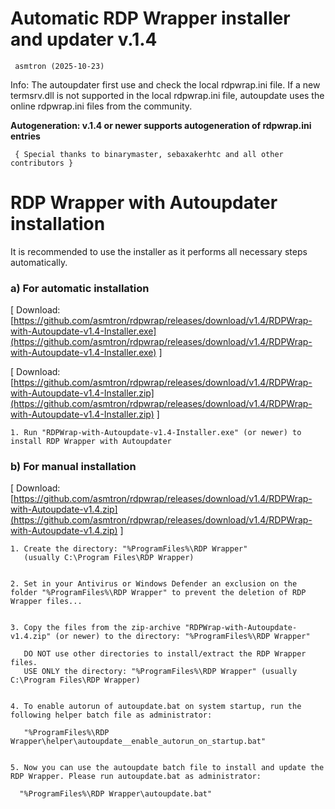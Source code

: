Automatic RDP Wrapper installer and updater v.1.4
=================================
` asmtron (2025-10-23)`


Info:
  The autoupdater first use and check the local rdpwrap.ini file.
  If a new termsrv.dll is not supported in the local rdpwrap.ini file,
  autoupdate uses the online rdpwrap.ini files from the community.


  **Autogeneration: v.1.4 or newer supports autogeneration of rdpwrap.ini entries**


  ` { Special thanks to binarymaster, sebaxakerhtc and all other contributors }`



 RDP Wrapper with Autoupdater installation
 =========================================

 It is recommended to use the installer as it performs all necessary steps automatically.


###  a) For automatic installation

[ Download: [https://github.com/asmtron/rdpwrap/releases/download/v1.4/RDPWrap-with-Autoupdate-v1.4-Installer.exe](https://github.com/asmtron/rdpwrap/releases/download/v1.4/RDPWrap-with-Autoupdate-v1.4-Installer.exe) ]
       
[ Download: [https://github.com/asmtron/rdpwrap/releases/download/v1.4/RDPWrap-with-Autoupdate-v1.4-Installer.zip](https://github.com/asmtron/rdpwrap/releases/download/v1.4/RDPWrap-with-Autoupdate-v1.4-Installer.zip) ]

    1. Run "RDPWrap-with-Autoupdate-v1.4-Installer.exe" (or newer) to install RDP Wrapper with Autoupdater


###  b) For manual installation

[ Download: [https://github.com/asmtron/rdpwrap/releases/download/v1.4/RDPWrap-with-Autoupdate-v1.4.zip](https://github.com/asmtron/rdpwrap/releases/download/v1.4/RDPWrap-with-Autoupdate-v1.4.zip) ]

    1. Create the directory: "%ProgramFiles%\RDP Wrapper"
       (usually C:\Program Files\RDP Wrapper)


    2. Set in your Antivirus or Windows Defender an exclusion on the folder "%ProgramFiles%\RDP Wrapper" to prevent the deletion of RDP Wrapper files...


    3. Copy the files from the zip-archive "RDPWrap-with-Autoupdate-v1.4.zip" (or newer) to the directory: "%ProgramFiles%\RDP Wrapper"

       DO NOT use other directories to install/extract the RDP Wrapper files.
       USE ONLY the directory: "%ProgramFiles%\RDP Wrapper" (usually C:\Program Files\RDP Wrapper)


    4. To enable autorun of autoupdate.bat on system startup, run the following helper batch file as administrator:

       "%ProgramFiles%\RDP Wrapper\helper\autoupdate__enable_autorun_on_startup.bat"


    5. Now you can use the autoupdate batch file to install and update the RDP Wrapper. Please run autoupdate.bat as administrator:

      "%ProgramFiles%\RDP Wrapper\autoupdate.bat"
